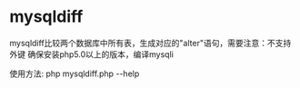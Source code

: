 # mysqldiff
mysqldiff比较两个数据库中所有表，生成对应的"alter"语句，需要注意：不支持外键
确保安装php5.0以上的版本，编译mysqli

使用方法:
	php mysqldiff.php --help

